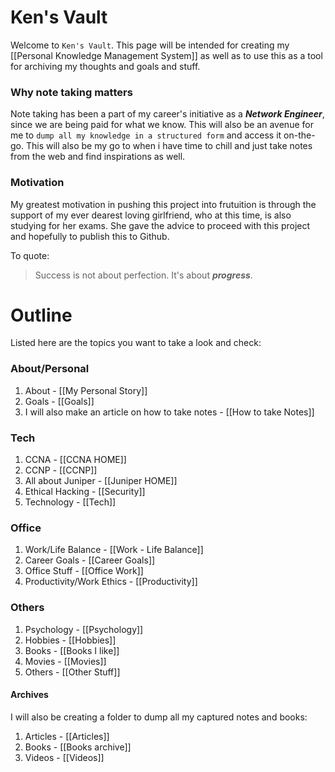 # Ken's Vault

Welcome to `Ken's Vault`. This page will be intended for creating my [[Personal Knowledge Management System]] as well as to use this as a tool for archiving my thoughts and goals and stuff.

### Why note taking matters
Note taking has been a part of my career's initiative as a __*Network Engineer*__, since we are being paid for what we know. This will also be an avenue for me to `dump all my knowledge in a structured form` and access it on-the-go. This will also be my go to when i have time to chill and just take notes from the web and find inspirations as well.

### Motivation

My greatest motivation in pushing this project into frutuition is through the support of my ever dearest loving girlfriend, who at this time, is also studying for her exams. She gave the advice to proceed with this project and hopefully to publish this to Github.

To quote:
>Success is not about perfection.
  It's about __*progress*__.
  
  
  # Outline
  
  Listed here are the topics you want to take a look and check:
  
  ### About/Personal
 1. About - [[My Personal Story]]
 2. Goals - [[Goals]]
 3. I will also make an article on how to take notes - [[How to take Notes]]

### Tech
 1. CCNA - [[CCNA HOME]]
 2. CCNP - [[CCNP]]
 3. All about Juniper - [[Juniper HOME]]
 4. Ethical Hacking - [[Security]]
 5. Technology - [[Tech]]

### Office
 1. Work/Life Balance - [[Work - Life Balance]]
 2. Career Goals -  [[Career Goals]]
 3. Office Stuff - [[Office Work]]
 4. Productivity/Work Ethics - [[Productivity]]

### Others
 1. Psychology - [[Psychology]]
 2. Hobbies - [[Hobbies]]
 3. Books - [[Books I like]]
 4. Movies - [[Movies]]
 5. Others - [[Other Stuff]]


#### Archives

I will also be creating a folder to dump all my captured notes and books:

1. Articles - [[Articles]]
2. Books - [[Books archive]]
3. Videos - [[Videos]]
  
  
  
  
  
  
  
  
